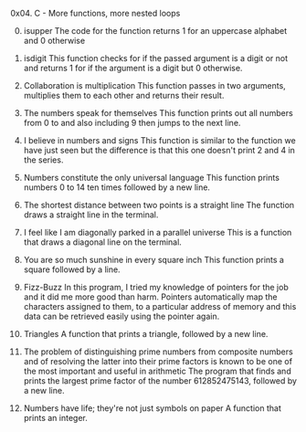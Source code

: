 0x04. C - More functions, more nested loops

0. isupper
The code for the function returns 1 for an uppercase alphabet and 0 otherwise

1. isdigit
This function checks for if the passed argument is a digit or not and returns 1 for if the argument is a digit but 0 otherwise.

2. Collaboration is multiplication
This function passes in two arguments, multiplies them to each other and returns their result.

3. The numbers speak for themselves
This function prints out all numbers from 0 to and also including 9 then jumps to the next line.

4. I believe in numbers and signs
This function is similar to the function we have just seen but the difference is that this one doesn't print 2 and 4 in the series.

5. Numbers constitute the only universal language
This function prints numbers 0 to 14 ten times followed by a new line.

6. The shortest distance between two points is a straight line
The function draws a straight line in the terminal.

7. I feel like I am diagonally parked in a parallel universe
This is a function that draws a diagonal line on the terminal.

8. You are so much sunshine in every square inch
This function prints a square followed by a line.

9. Fizz-Buzz
In this program, I tried my knowledge of pointers for the job and it did me more good than harm. Pointers automatically map the characters assigned to them, to a particular address of memory and this data can be retrieved easily using the pointer again.

10. Triangles
A function that prints a triangle, followed by a new line.

11. The problem of distinguishing prime numbers from composite numbers and of resolving the latter into their prime factors is known to be one of the most important and useful in arithmetic
The program that finds and prints the largest prime factor of the number 612852475143, followed by a new line.

12. Numbers have life; they're not just symbols on paper
A function that prints an integer.
